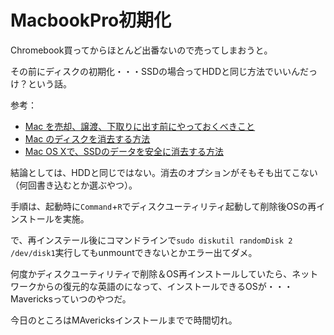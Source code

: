 # MacbookPro初期化

Chromebook買ってからほとんど出番ないので売ってしまおうと。

その前にディスクの初期化・・・SSDの場合ってHDDと同じ方法でいいんだっけ？という話。

参考：
- [Mac を売却、譲渡、下取りに出す前にやっておくべきこと](https://support.apple.com/ja-jp/HT201065)
- [Mac のディスクを消去する方法](https://support.apple.com/ja-jp/HT208496)
- [Mac OS Xで、SSDのデータを安全に消去する方法](https://www.lifehacker.jp/2014/06/140601erase_solid_state.html)

結論としては、HDDと同じではない。消去のオプションがそもそも出てこない（何回書き込むとか選ぶやつ）。

手順は、起動時に`Command`+`R`でディスクユーティリティ起動して削除後OSの再インストールを実施。

で、再インステール後にコマンドラインで`sudo diskutil randomDisk 2 /dev/disk1`実行してもunmountできないとかエラー出てダメ。

何度かディスクユーティリティで削除＆OS再インストールしていたら、ネットワークからの復元的な英語のになって、インストールできるOSが・・・Mavericksっていつのやつだ。

今日のところはMAvericksインストールまでで時間切れ。
